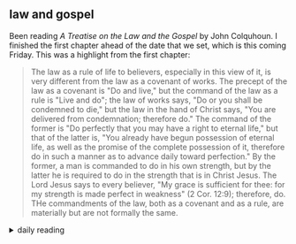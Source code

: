 ## law and gospel

Been reading *A Treatise on the Law and the Gospel* by John Colquhoun. I finished the first chapter ahead of the date that we set, which is this coming Friday. This was a highlight from the first chapter:

> The law as a rule of life to believers, especially in this view of it, is very different from the law as a covenant of works. The precept of the law as a covenant is "Do and live," but the command of the law as a rule is "Live and do"; the law of works says, "Do or you shall be condemned to die," but the law in the hand of Christ says, "You are delivered from condemnation; therefore do." The command of the former is "Do perfectly that you may have a right to eternal life," but that of the latter is, "You already have begun possession of eternal life, as well as the promise of the complete possession of it, therefore do in such a manner as to advance daily toward perfection." By the former, a man is commanded to do in his own strength, but by the latter he is required to do in the strength that is in Christ Jesus. The Lord Jesus says to every believer, "My grace is sufficient for thee: for my strength is made perfect in weakness" (2 Cor. 12:9); therefore, do. THe commandments of the law, both as a covenant and as a rule, are materially but are not formally the same.


<details markdown="1">
<summary>daily reading</summary>

| {{ page.date | date: "%B %-d, %Y" }} |
| :-------------: |
| [Ex. 28; John 7; Prov. 4; Gal. 3]({% link _Bible/Bible-year-2.md %}) |
| [BC 30, 31]({% link _bc/bc-month-1.md %}) |
| [The Chalcedonian Definition](https://thewestminsterstandard.org/the-chalcedonian-creed/) |

</details>
